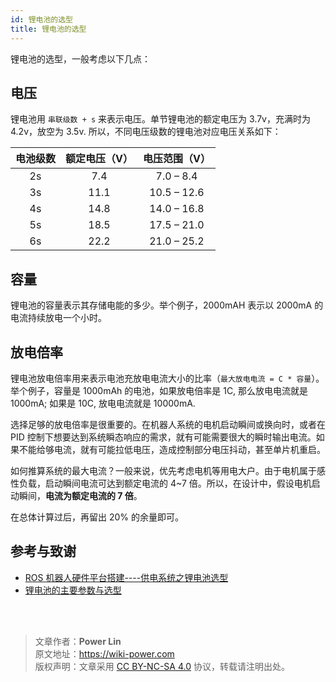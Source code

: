 ```yaml
---
id: 锂电池的选型
title: 锂电池的选型
---
```




锂电池的选型，一般考虑以下几点：

## 电压

锂电池用 `串联级数 + s` 来表示电压。单节锂电池的额定电压为 3.7v，充满时为 4.2v，放空为 3.5v. 所以，不同电压级数的锂电池对应电压关系如下：

| 电池级数 | 额定电压（V） | 电压范围（V） |
| :------: | :-----------: | :-----------: |
|    2s    |      7.4      |   7.0 – 8.4   |
|    3s    |     11.1      |  10.5 – 12.6  |
|    4s    |     14.8      |  14.0 – 16.8  |
|    5s    |     18.5      |  17.5 – 21.0  |
|    6s    |     22.2      |  21.0 – 25.2  |

## 容量

锂电池的容量表示其存储电能的多少。举个例子，2000mAH 表示以 2000mA 的电流持续放电一个小时。


## 放电倍率

锂电池放电倍率用来表示电池充放电电流大小的比率（`最大放电电流 = C * 容量`）。举个例子，容量是 1000mAh 的电池，如果放电倍率是 1C, 那么放电电流就是 1000mA; 如果是 10C, 放电电流就是 10000mA.

选择足够的放电倍率是很重要的。在机器人系统的电机启动瞬间或换向时，或者在 PID 控制下想要达到系统瞬态响应的需求，就有可能需要很大的瞬时输出电流。如果不能给够电流，就有可能拉低电压，造成控制部分电压抖动，甚至单片机重启。

如何推算系统的最大电流？一般来说，优先考虑电机等用电大户。由于电机属于感性负载，启动瞬间电流可达到额定电流的 4~7 倍。所以，在设计中，假设电机启动瞬间，**电流为额定电流的 7 倍**。

在总体计算过后，再留出 20% 的余量即可。


## 参考与致谢

- [ROS 机器人硬件平台搭建----供电系统之锂电池选型](https://zhuanlan.zhihu.com/p/259899605)
- [锂电池的主要参数与选型](https://www.yfworld.com/?p=1114)

<br />

<br />

> 文章作者：**Power Lin**  
> 原文地址：<https://wiki-power.com>  
> 版权声明：文章采用 [CC BY-NC-SA 4.0](https://creativecommons.org/licenses/by/4.0/deed.zh) 协议，转载请注明出处。